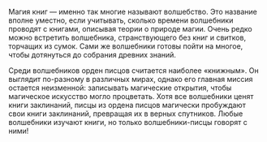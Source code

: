 Магия книг — именно так многие называют волшебство. Это название вполне уместно, если учитывать, сколько времени волшебники проводят с книгами, описывая теории о природе магии. Очень редко можно встретить волшебника, странствующего без книг и свитков, торчащих из сумок. Сами же волшебники готовы пойти на многое, чтобы дотянуться до собрания древних знаний.

Среди волшебников орден писцов считается наиболее «книжным». Он выглядит по-разному в различных мирах, однако его главная миссия остается неизменной: записывать магические открытия, чтобы магическое искусство могло процветать. Хотя все волшебники ценят книги заклинаний, писцы из ордена писцов магически пробуждают свои книги заклинаний, превращая их в верных спутников. Любые волшебники изучают книги, но только волшебники-писцы говорят с ними!